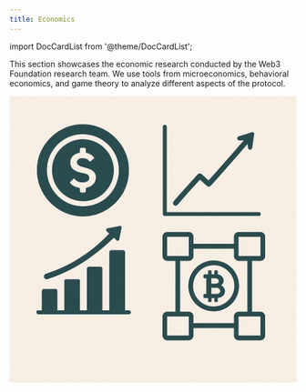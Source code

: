 ```yaml
---
title: Economics
---
```


import DocCardList from '@theme/DocCardList';

This section showcases the economic research conducted by the Web3 Foundation research team. We use tools from microeconomics, behavioral economics, and game theory to analyze different aspects of the protocol.

![](Economics.png)

<DocCardList />
